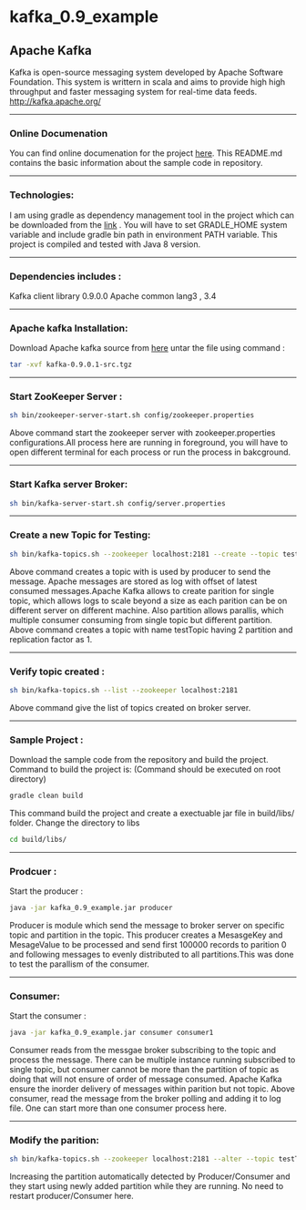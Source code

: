 # kafka_0.9_example

## Apache Kafka 
Kafka is open-source messaging system developed by Apache Software Foundation. This system is writtern in scala and aims to provide high
high throughput and faster messaging system for real-time data feeds. http://kafka.apache.org/

---

### Online Documenation
You can find online documenation for the project [here](http://kafka.apache.org/documentation.html). This README.md contains the basic information about the sample code in repository.

---

### Technologies:
I am using gradle as dependency management tool in the project which can be downloaded from the [link](http://gradle.org/gradle-download/) .
You will have to set GRADLE_HOME system variable and include gradle bin path in environment PATH variable.
This project is compiled and tested with Java 8 version.

---

### Dependencies includes :

Kafka client library 0.9.0.0
Apache common lang3 , 3.4

---

### Apache kafka Installation:
Download Apache kafka source from [here](http://kafka.apache.org/downloads.html)
untar the file using command : 

```sh
tar -xvf kafka-0.9.0.1-src.tgz 
```
----
### Start ZooKeeper Server :
```sh
sh bin/zookeeper-server-start.sh config/zookeeper.properties
```
Above command start the zookeeper server with zookeeper.properties configurations.All process here are running in foreground, you will have to open different terminal for each process or run the process in bakcground.

---

### Start Kafka server Broker:
```sh
sh bin/kafka-server-start.sh config/server.properties
```
---

### Create a new Topic for Testing:
```sh
sh bin/kafka-topics.sh --zookeeper localhost:2181 --create --topic testTopic --partitions 2 --replication-factor 1
```

Above command creates a topic with is used by producer to send the message. Apache messages are stored as log with 
offset of latest consumed messages.Apache Kafka allows to create parition for single topic, which allows logs to scale beyond a size as
each parition can be on different server on different machine. Also partition allows parallis, which multiple consumer consuming from
single topic but different partition.
Above command creates a topic with name testTopic having 2 partition and replication factor as 1.

---

### Verify topic created :
```sh
sh bin/kafka-topics.sh --list --zookeeper localhost:2181
```
Above command give the list of topics created on broker server.

---

### Sample Project :

Download the sample code from the repository and build the project. Command to build the project is: 
(Command should be executed on root directory)
```sh
gradle clean build
```
This command build the project and create a exectuable jar file in build/libs/ folder. Change the directory to libs
```sh
cd build/libs/
```

---

### Prodcuer :
Start the producer :
```sh
java -jar kafka_0.9_example.jar producer
```
Producer is module which send the message to broker server on specific topic and partition in the topic. This producer creates a MesasgeKey
and MesageValue to be processed and send first 100000 records to parition 0 and following messages to evenly distributed to all partitions.This was done to test the parallism of the consumer.

---

### Consumer:
Start the consumer :
```sh
java -jar kafka_0.9_example.jar consumer consumer1
```
Consumer reads from the messgae broker subscribing to the topic and process the message. There can be multiple instance running subscribed 
to single topic, but consumer cannot be more than the partition of topic as doing that will not ensure of order of message consumed.
Apache Kafka ensure the inorder delivery of messages within parition but not topic.
Above consumer, read the message from the broker polling and adding it to log file.
One can start more than one consumer process here.

---

### Modify the parition:
```sh
sh bin/kafka-topics.sh --zookeeper localhost:2181 --alter --topic testTopic --partitions 3
```
Increasing the partition automatically detected by Producer/Consumer and they start using newly added partition while they are running.
No need to restart producer/Consumer here.



